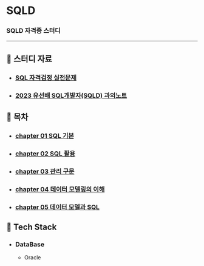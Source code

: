 # SQLD

### SQLD 자격증 스터디

---

## :book: 스터디 자료

* ### [SQL 자격검정 실전문제](https://www.yes24.com/Product/Goods/33524934)
* ### [2023 유선배 SQL개발자(SQLD) 과외노트](https://www.youtube.com/playlist?list=PLyQR2NzLKOCaU8EZnKIIuJsZDM0xVUZ6r)

## :blue_book: 목차

* ### [chapter 01 SQL 기본](https://github.com/hyunmin0317/SQLD/tree/main/chap01)
* ### [chapter 02 SQL 활용](https://github.com/hyunmin0317/SQLD/tree/main/chap02)
* ### [chapter 03 관리 구문](https://github.com/hyunmin0317/SQLD/tree/main/chap03)
* ### [chapter 04 데이터 모델링의 이해](https://github.com/hyunmin0317/SQLD/tree/main/chap04)
* ### [chapter 05 데이터 모델과 SQL](https://github.com/hyunmin0317/SQLD/tree/main/chap05)

## :notebook_with_decorative_cover: Tech Stack

* ### DataBase
    - Oracle
